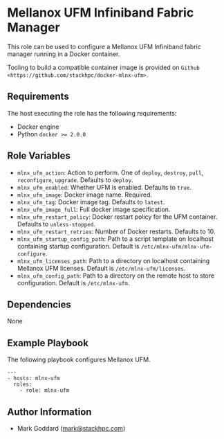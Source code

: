 Mellanox UFM Infiniband Fabric Manager
======================================

This role can be used to configure a Mellanox UFM Infiniband fabric manager
running in a Docker container.

Tooling to build a compatible container image is provided on `Github
<https://github.com/stackhpc/docker-mlnx-ufm>`.

Requirements
------------

The host executing the role has the following requirements:

* Docker engine
* Python ``docker >= 2.0.0``

Role Variables
--------------

* ``mlnx_ufm_action``: Action to perform. One of ``deploy``, ``destroy``,
  ``pull``, ``reconfigure``, ``upgrade``. Defaults to ``deploy``.
* ``mlnx_ufm_enabled``: Whether UFM is enabled. Defaults to ``true``.
* ``mlnx_ufm_image``: Docker image name. Required.
* ``mlnx_ufm_tag``: Docker image tag. Defaults to ``latest``.
* ``mlnx_ufm_image_full``: Full docker image specification.
* ``mlnx_ufm_restart_policy``: Docker restart policy for the UFM container.
  Defaults to ``unless-stopped``.
* ``mlnx_ufm_restart_retries``: Number of Docker restarts. Defaults to 10.
* ``mlnx_ufm_startup_config_path``: Path to a script template on localhost
  containing startup configuration. Default is
  ``/etc/mlnx-ufm/mlnx-ufm-configure``.
* ``mlnx_ufm_licenses_path``: Path to a directory on localhost containing
  Mellanox UFM licenses. Default is ``/etc/mlnx-ufm/licenses``.
* ``mlnx_ufm_config_path``: Path to a directory on the remote host to store
  configuration.  Default is ``/etc/mlnx-ufm``.

Dependencies
------------

None

Example Playbook
----------------

The following playbook configures Mellanox UFM.

    ---
    - hosts: mlnx-ufm
      roles:
        - role: mlnx-ufm

Author Information
------------------

- Mark Goddard (<mark@stackhpc.com>)
